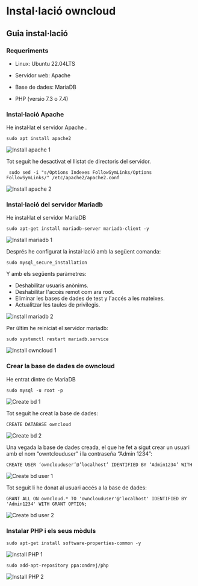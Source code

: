 # Instal·lació owncloud

## Guia instal·lació
### Requeriments 

 - Linux: Ubuntu 22.04LTS

 - Servidor web: Apache

 - Base de dades: MariaDB

 - PHP (versio 7.3 o 7.4)

### Instal·lació Apache

He instal·lat el servidor Apache .

```
sudo apt install apache2
```

![Install apache 1](https://user-images.githubusercontent.com/114162326/193453650-84c72e8e-32f8-4845-ae40-f7d53f49273d.png)

 Tot seguit he desactivat el llistat de directoris del servidor.

```
 sudo sed -i "s/Options Indexes FollowSymLinks/Options FollowSymLinks/" /etc/apache2/apache2.conf
```
 
 ![Install apache 2](https://user-images.githubusercontent.com/114162326/193454049-5b3b1ebc-3672-4884-856d-2faf938c73e7.png)

### Instal·lació del servidor Mariadb

He instal·lat el servidor MariaDB

```
sudo apt-get install mariadb-server mariadb-client -y
```

![Install mariadb 1](https://user-images.githubusercontent.com/114162326/193454117-220baec1-8fc6-401b-bd3e-6472f28d887b.png)

Després he configurat la instal·lació amb la següent comanda:

```
sudo mysql_secure_installation
```

Y amb els següents paràmetres:
- Deshabilitar usuaris anònims.
- Deshabilitar l'accés remot com ara root.
- Eliminar les bases de dades de test y l'accés a les mateixes.
- Actualitzar les taules de privilegis.
 
![install mariadb 2](https://user-images.githubusercontent.com/114162326/193454168-9bcf9ab2-1288-43b8-8fcf-55dd7cfe949f.png)

Per últim he reiniciat el servidor mariadb:

```
sudo systemctl restart mariadb.service
```

![Install owncloud 1](https://user-images.githubusercontent.com/114162326/193454209-22d2ff3e-0748-4442-af94-9ea9152cbeec.png)

### Crear la base de dades de owncloud

He entrat dintre de MariaDB

```
sudo mysql -u root -p
```

![Create bd 1](https://user-images.githubusercontent.com/114162326/193454244-947eb227-fef8-4d68-a121-c75377e0538e.png)

Tot seguit he creat la base de dades:

```
CREATE DATABASE owncloud
```

![Create bd 2](https://user-images.githubusercontent.com/114162326/193454284-78be1675-e910-43c4-9d2e-875c8714cb81.png)

Una vegada la base de dades creada, el que he fet a sigut crear un usuari amb el nom “owntclouduser” i la contraseña “Admin 1234”:

```
CREATE USER ‘ownclouduser’@’localhost’ IDENTIFIED BY ‘Admin1234’ WITH
```

![Create bd user 1](https://user-images.githubusercontent.com/114162326/193454297-6257b227-e6ea-4871-8875-f90a32431c33.png)

Tot seguit li he donat al usuari accés a la base de dades:

```
GRANT ALL ON owncloud.* TO 'ownclouduser'@'localhost' IDENTIFIED BY 'Admin1234' WITH GRANT OPTION;
```

![Create bd user 2](https://user-images.githubusercontent.com/114162326/193454318-351c8c88-52e7-44e3-9116-98a6a3e8c6f0.png)

### Instalar PHP i els seus mòduls

```
sudo apt-get install software-properties-common -y
```

![install PHP 1](https://user-images.githubusercontent.com/114162326/193454343-91cb1798-0973-4d0f-9852-e0b5530e030e.png)

```
sudo add-apt-repository ppa:ondrej/php
```

![Install PHP 2](https://user-images.githubusercontent.com/114162326/193454356-985e7ed3-5a81-412d-ac61-ecc03a545d44.png)




